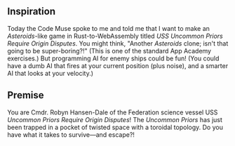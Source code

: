 ## Inspiration

Today the Code Muse spoke to me and told me that I want to make an _Asteroids_-like game in Rust-to-WebAssembly titled _USS Uncommon Priors Require Origin Disputes_. You might think, "Another _Asteroids_ clone; isn't that going to be super-boring?!" (This is one of the standard App Academy exercises.) But programming AI for enemy ships could be fun! (You could have a dumb AI that fires at your current position (plus noise), and a smarter AI that looks at your velocity.)

## Premise

You are Cmdr. Robyn Hansen-Dale of the Federation science vessel USS _Uncommon Priors Require Origin Disputes_! The _Uncommon Priors_ has just been trapped in a pocket of twisted space with a toroidal topology. Do you have what it takes to survive—and escape?!

